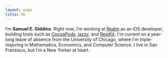 ```yaml
---
layout: page
title: Me
---
```


I’m __Samuel E. Giddins__. Right now, I’m working at [Realm](http://realm.io) as an iOS developer, building tools such as [CocoaPods](http:/cocoapods.org), [jazzy](https://github.com/Realm/jazzy), and [RestKit](https://github.com/RestKit/RestKit). I'm current on a year-long leave of absence from the University of Chicago, where I'm triple-majoring in Mathematics, Economics, and Computer Science. I live in San Fransisco, but I'm a New Yorker at heart.
